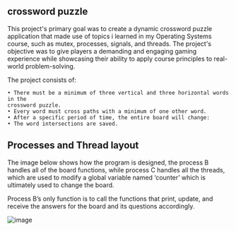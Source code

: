 ## crossword puzzle

This project's primary goal was to create a dynamic crossword puzzle application that made use of topics i learned in my Operating Systems course, such as mutex, processes, signals, and
threads. The project's objective was to give players a demanding and engaging gaming experience while showcasing their ability to apply course principles to real-world problem-solving.

The project consists of:

    • There must be a minimum of three vertical and three horizontal words in the
    crossword puzzle.
    • Every word must cross paths with a minimum of one other word.
    • After a specific period of time, the entire board will change:
    • The word intersections are saved.

## Processes and Thread layout

The image below shows how the program is designed, the process B handles all of the board functions, while process C handles all the threads, which are used to
modify a global variable named ‘counter’ which is ultimately used to change the board. 

Process B’s only function is to call the functions that print, update, and receive the answers for the board and its questions accordingly.


![image](https://github.com/CrescentMnn/crossword/assets/169625322/ea7d63ce-2f99-4e0a-91da-d01de115e220)
